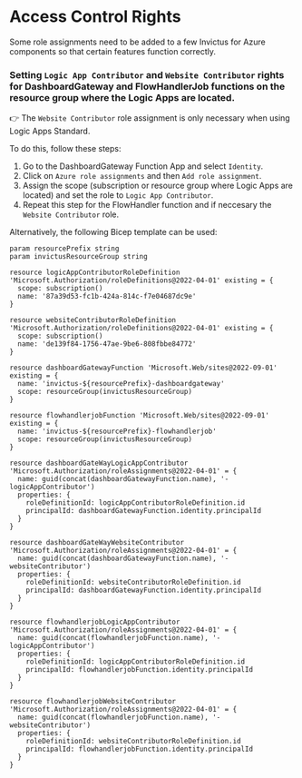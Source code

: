 # Access Control Rights

Some role assignments need to be added to a few Invictus for Azure components so that certain features function correctly.
   
### Setting `Logic App Contributor` and `Website Contributor` rights for DashboardGateway and FlowHandlerJob functions on the resource group where the Logic Apps are located.

:point_right: The `Website Contributor` role assignment is only necessary when using Logic Apps Standard.

To do this, follow these steps:

1. Go to the DashboardGateway Function App and select `Identity`.
2. Click on `Azure role assignments` and then `Add role assignment`.
3. Assign the scope (subscription or resource group where Logic Apps are located) and set the role to `Logic App Contributor`.
4. Repeat this step for the FlowHandler function and if neccesary the `Website Contributor` role.

Alternatively, the following Bicep template can be used:

```bicep
param resourcePrefix string
param invictusResourceGroup string
 
resource logicAppContributorRoleDefinition 'Microsoft.Authorization/roleDefinitions@2022-04-01' existing = {
  scope: subscription()
  name: '87a39d53-fc1b-424a-814c-f7e04687dc9e'
}
 
resource websiteContributorRoleDefinition 'Microsoft.Authorization/roleDefinitions@2022-04-01' existing = {
  scope: subscription()
  name: 'de139f84-1756-47ae-9be6-808fbbe84772'
}
 
resource dashboardGatewayFunction 'Microsoft.Web/sites@2022-09-01' existing = {
  name: 'invictus-${resourcePrefix}-dashboardgateway'
  scope: resourceGroup(invictusResourceGroup)
}

resource flowhandlerjobFunction 'Microsoft.Web/sites@2022-09-01' existing = {
  name: 'invictus-${resourcePrefix}-flowhandlerjob'
  scope: resourceGroup(invictusResourceGroup)
}
 
resource dashboardGateWayLogicAppContributor 'Microsoft.Authorization/roleAssignments@2022-04-01' = {
  name: guid(concat(dashboardGatewayFunction.name), '-logicAppContributor')
  properties: {
    roleDefinitionId: logicAppContributorRoleDefinition.id
    principalId: dashboardGatewayFunction.identity.principalId
  }
}
 
resource dashboardGateWayWebsiteContributor 'Microsoft.Authorization/roleAssignments@2022-04-01' = {
  name: guid(concat(dashboardGatewayFunction.name), '-websiteContributor')
  properties: {
    roleDefinitionId: websiteContributorRoleDefinition.id
    principalId: dashboardGatewayFunction.identity.principalId
  }
}

resource flowhandlerjobLogicAppContributor 'Microsoft.Authorization/roleAssignments@2022-04-01' = {
  name: guid(concat(flowhandlerjobFunction.name), '-logicAppContributor')
  properties: {
    roleDefinitionId: logicAppContributorRoleDefinition.id
    principalId: flowhandlerjobFunction.identity.principalId
  }
}
 
resource flowhandlerjobWebsiteContributor 'Microsoft.Authorization/roleAssignments@2022-04-01' = {
  name: guid(concat(flowhandlerjobFunction.name), '-websiteContributor')
  properties: {
    roleDefinitionId: websiteContributorRoleDefinition.id
    principalId: flowhandlerjobFunction.identity.principalId
  }
}
```
